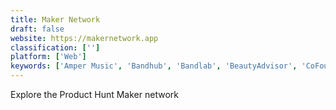 ```yaml
---
title: Maker Network
draft: false 
website: https://makernetwork.app
classification: ['']
platform: ['Web']
keywords: ['Amper Music', 'Bandhub', 'Bandlab', 'BeautyAdvisor', 'CoFoundersLab', 'DaliaCare', 'Encore Music', 'Find A Maker', 'Hims Skin Care', 'Kaero', 'Polychops', 'Presto DB', 'Rocketium Workspace', 'Snapchatters', 'Squareknot', 'Twilio', 'Vampr']
---
```

Explore the Product Hunt Maker network